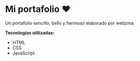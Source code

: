 # Mi portafolio ❤️
Un portafolio sencillo, bello y hermoso elaborado por webzma.

**Tecnologías utilizadas:**

- HTML
- CSS
- JavaScript


